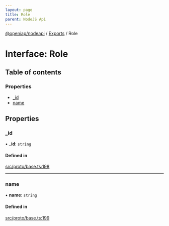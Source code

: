 ```yaml
---
layout: page
title: Role
parent: NodeJS Api
---
```

[@openiap/nodeapi](../README.md) / [Exports](../modules.md) / Role

# Interface: Role

## Table of contents

### Properties

- [\_id](Role.md#_id)
- [name](Role.md#name)

## Properties

### \_id

• **\_id**: `string`

#### Defined in

[src/proto/base.ts:198](https://github.com/openiap/nodeapi/blob/a6b5438/src/proto/base.ts#L198)

___

### name

• **name**: `string`

#### Defined in

[src/proto/base.ts:199](https://github.com/openiap/nodeapi/blob/a6b5438/src/proto/base.ts#L199)

